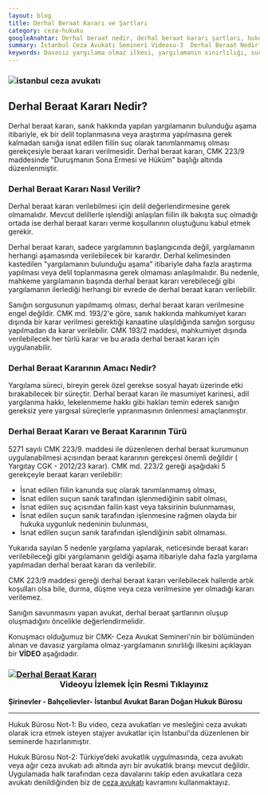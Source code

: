 ```yaml
---
layout: blog
title: Derhal Beraat Kararı ve Şartları
category: ceza-hukuku
googleAnahtar: Derhal beraat nedir, derhal beraat kararı şartları, hukuk bürosu, avukat, ağır ceza avukatı, istanbul avukat, istanbul ceza avukatı, ceza davası, cmk 223
summary: İstanbul Ceza Avukatı Semineri Videosu-3  Derhal Beraat Nedir? Derhal Beraat Kararı Nasıl Verilir? Ceza avukatlarına ve ceza avukatı olmak isteyen stajyer avukatlara yönelik İstanbul'da verdiğimiz mesleki seminerin videosu da yer almaktadır.
keywords: Davasız yargılama olmaz ilkesi, yargılamanın sınırlılığı, suç vasfının değişmesi, hukuk bürosu, avukat, ağır ceza avukatı, istanbul avukat, istanbul ceza avukatı, ceza davası
---
```


### ![istanbul ceza avukatı](https://camo.githubusercontent.com/f24abcba8f58bb01aef0b92787e06b188fde43a5/687474703a2f2f692e68697a6c69726573696d2e636f6d2f704244455a6e2e6a7067 "Ceza Avukatı")

## Derhal Beraat Kararı Nedir?

Derhal beraat kararı, sanık hakkında yapılan yargılamanın bulunduğu aşama itibariyle, ek bir delil toplanmasına veya araştırma yapılmasına gerek kalmadan sanığa isnat edilen fiilin suç olarak tanımlanmamış olması gerekçesiyle beraat kararı verilmesidir. Derhal beraat kararı, CMK 223/9 maddesinde "Duruşmanın Sona Ermesi ve Hüküm" başlığı altında düzenlenmiştir. 

### Derhal Beraat Kararı Nasıl Verilir?

Derhal beraat kararı verilebilmesi için delil değerlendirmesine gerek olmamalıdır. Mevcut delillerle işlendiği anlaşılan fiilin ilk bakışta suç olmadığı ortada ise derhal beraat kararı verme koşullarının oluştuğunu kabul etmek gerekir. 

Derhal beraat kararı, sadece yargılamının başlangıcında değil, yargılamanın herhangi aşamasında verilebilecek bir karardır. Derhal kelimesinden kastedilen "yargılamanın bulunduğu aşama" itibariyle daha fazla araştırma yapılması veya delil toplanmasına gerek olmaması anlaşılmalıdır. Bu nedenle, mahkeme yargılamanın başında derhal beraat kararı verebileceği gibi yargılamanın ilerlediği herhangi bir evrede de derhal beraat kararı verilebilir.

Sanığın sorgusunun yapılmamış olması, derhal beraat kararı verilmesine engel değildir. CMK md. 193/2'e göre, sanık hakkında mahkumiyet kararı dışında bir karar verilmesi gerektiği kanaatine ulaşıldığında sanığın sorgusu yapılmadan da karar verilebilir. CMK 193/2 maddesi, mahkumiyet dışında verilebilecek her türlü karar ve bu arada derhal beraat kararı için uygulanabilir.

### Derhal Beraat Kararının Amacı Nedir?

Yargılama süreci, bireyin gerek özel gerekse sosyal hayatı üzerinde etki bırakabilecek bir süreçtir. Derhal beraat kararı ile masumiyet karinesi, adil yargılanma hakkı, lekelenmeme hakkı gibi hakları temin ederek sanığın gereksiz yere yargısal süreçlerle yıpranmasının önlenmesi amaçlanmıştır. 

### Derhal Beraat Kararı ve Beraat Kararının Türü

5271 sayılı CMK 223/9. maddesi ile düzenlenen derhal beraat kurumunun uygulanabilmesi açısından beraat kararının gerekçesi önemli değildir ( Yargıtay CGK - 2012/23 karar). CMK md. 223/2 gereği aşağıdaki 5 gerekçeyle beraat kararı verilebilir:

* İsnat edilen fiilin kanunda suç olarak tanımlanmamış olması,
* İsnat edilen suçun sanık tarafından işlenmediğinin sabit olması,
* İsnat edilen suç açısından failin kast veya taksirinin bulunmaması,
* İsnat edilen suçun sanık tarafından işlenmesine rağmen olayda bir hukuka uygunluk nedeninin bulunması,
* İsnat edilen suçun sanık tarafından işlendiğinin sabit olmaması.

Yukarıda sayılan 5 nedenle yargılama  yapılarak, neticesinde beraat kararı verilebileceği gibi yargılamanın geldiği aşama itibariyle daha fazla yargılama yapılmadan derhal beraat kararı da verilebilir.
 
CMK 223/9 maddesi gereği derhal beraat kararı verilebilecek hallerde artık koşulları olsa bile, durma, düşme veya ceza verilmesine yer olmadığı kararı verilemez.

Sanığın savunmasını yapan avukat, derhal beraat şartlarının oluşup oluşmadığını öncelikle değerlendirmelidir.
 


Konuşmacı olduğumuz bir CMK- Ceza Avukat Semineri'nin bir bölümünden alınan ve davasız yargılama olmaz-yargılamanın sınırlılığı ilkesini açıklayan bir **VİDEO** aşağıdadır.



###  [![Derhal Beraat Kararı](https://camo.githubusercontent.com/8c2231fc1810ea0db66a5c95556aed44f1a1bb5d/687474703a2f2f692e68697a6c69726573696d2e636f6d2f4f41413345332e6a7067)](https://youtu.be/6kDYXp7Yds8 "Ceza Avukatı Semineri")**<center>Videoyu İzlemek İçin Resmi Tıklayınız</center>**

**Şirinevler - Bahçelievler- İstanbul Avukat Baran Doğan Hukuk Bürosu**

______________________________________________________________________________________________________________________________________

Hukuk Bürosu Not-1: Bu video, ceza avukatları ve mesleğini ceza avukatı olarak icra etmek isteyen stajyer avukatlar için İstanbul'da düzenlenen bir seminerde hazırlanmıştır.

Hukuk Bürosu Not-2: Türkiye’deki avukatlık uygulmasında, ceza avukatı veya ağır ceza avukatı adı altında ayrı bir avukatlık branşı mevcut değildir. Uygulamada halk tarafından ceza davalarını takip eden avukatlara ceza avukatı denildiğinden biz de [ceza avukatı](https://barandogan.av.tr/blog/ceza-hukuku/ceza-avukatinin-islevi.html) kavramını kullanmaktayız.
